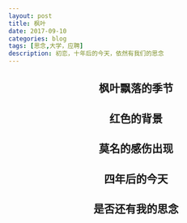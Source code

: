 ```yaml
---
layout: post
title: 枫叶
date: 2017-09-10
categories: blog
tags: [思念,大学，应聘]
description: 初恋，十年后的今天，依然有我们的思念
---
```


<h2 align = "center">枫叶飘落的季节</h1>

<h2 align = "center">红色的背景</h1>

<h2 align = "center">莫名的感伤出现</h1>

<h2 align = "center">四年后的今天</h1>

<h2 align = "center">是否还有我的思念</h1>
